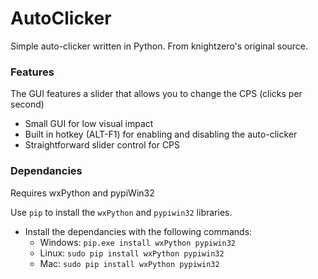 # AutoClicker

Simple auto-clicker written in Python. From knightzero's original source.

### Features
The GUI features a slider that allows you to change the CPS (clicks per second)
   - Small GUI for low visual impact
   - Built in hotkey (ALT-F1) for enabling and disabling the auto-clicker
   - Straightforward slider control for CPS
  
  
### Dependancies
Requires wxPython and pypiWin32

Use `pip` to install the `wxPython` and `pypiwin32` libraries.
- Install the dependancies with the following commands:
  - Windows: `pip.exe install wxPython pypiwin32`
  - Linux: `sudo pip install wxPython pypiwin32`
  - Mac: `sudo pip install wxPython pypiwin32`
